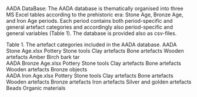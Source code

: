 AADA DataBase:
The AADA database is thematically organised into three MS Excel tables according to the prehistoric era: Stone Age, Bronze Age, and Iron Age periods. 
Each period contains both period-specific and general artefact categories and accordingly also period-specific and general variables (Table 1). The database is provided also as csv-files.

Table 1. The artefact categories included in the AADA database.
AADA Stone Age.xlsx	
Pottery
Stone tools
Clay artefacts
Bone artefacts
Wooden artefacts
Amber
Birch bark tar	
AADA Bronze Age.xlsx
Pottery
Stone tools
Clay artefacts
Bone artefacts
Wooden artefacts
Bronze objects	
AADA Iron Age.xlsx
Pottery
Stone tools
Clay artefacts
Bone artefacts
Wooden artefacts
Bronze artefacts
Iron artefacts
Silver and golden artefacts
Beads
Organic materials
